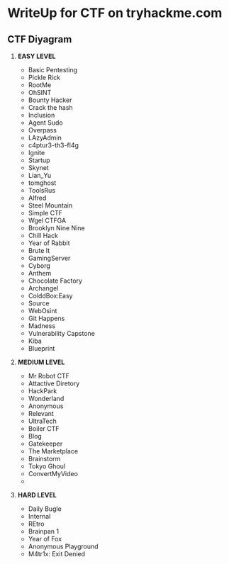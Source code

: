 # WriteUp for CTF on tryhackme.com

## CTF Diyagram

1. **EASY LEVEL**
   - Basic Pentesting
   - Pickle Rick
   - RootMe
   - OhSINT
   - Bounty Hacker
   - Crack the hash
   - Inclusion
   - Agent Sudo
   - Overpass
   - LAzyAdmin
   - c4ptur3-th3-fl4g
   - Ignite
   - Startup
   - Skynet
   - Lian_Yu
   - tomghost
   - ToolsRus
   - Alfred
   - Steel Mountain
   - Simple CTF
   - Wgel CTFGA
   - Brooklyn Nine Nine
   - Chill Hack
   - Year of Rabbit
   - Brute It
   - GamingServer
   - Cyborg
   - Anthem
   - Chocolate Factory
   - Archangel
   - ColddBox:Easy
   - Source
   - WebOsint
   - Git Happens
   - Madness
   - Vulnerability Capstone
   - Kiba
   - Blueprint

2. **MEDIUM LEVEL**
   - Mr Robot CTF
   - Attactive Diretory
   - HackPark
   - Wonderland
   - Anonymous
   - Relevant
   - UltraTech
   - Boiler CTF
   - Blog
   - Gatekeeper
   - The Marketplace
   - Brainstorm
   - Tokyo Ghoul
   - ConvertMyVideo
   - 

3. **HARD LEVEL**
   - Daily Bugle
   - Internal
   - REtro
   - Brainpan 1
   - Year of Fox
   - Anonymous Playground
   - M4tr1x: Exit Denied
